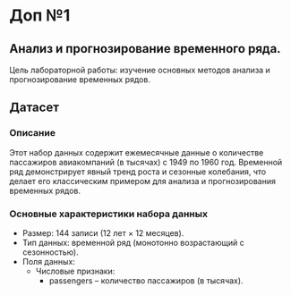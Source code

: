 # Доп №1
## Анализ и прогнозирование временного ряда.
Цель лабораторной работы: изучение основных методов анализа и прогнозирование временных рядов.
## Датасет
### Описание
Этот набор данных содержит ежемесячные данные о количестве пассажиров авиакомпаний (в тысячах) с 1949 по 1960 год. Временной ряд демонстрирует явный тренд роста и сезонные колебания, что делает его классическим примером для анализа и прогнозирования временных рядов.
### Основные характеристики набора данных
* Размер: 144 записи (12 лет × 12 месяцев).
* Тип данных: временной ряд (монотонно возрастающий с сезонностью).
* Поля данных:
  * Числовые признаки:
    * passengers – количество пассажиров (в тысячах).